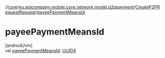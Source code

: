 //[core](../../../index.md)/[eu.epicompany.mobile.core.network.model.p2ppayment](../index.md)/[CreateP2PRequestRequest](index.md)/[payeePaymentMeansId](payee-payment-means-id.md)

# payeePaymentMeansId

[androidJvm]\
val [payeePaymentMeansId](payee-payment-means-id.md): [UUID4](../../eu.epicompany.mobile.core.datatypes/index.md#545543244%2FClasslikes%2F-1060529556)
